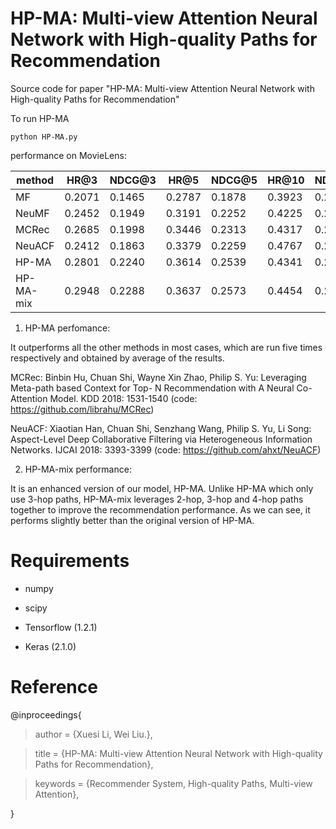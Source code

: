 # HP-MA: Multi-view Attention Neural Network with High-quality Paths for Recommendation

Source code for paper "HP-MA: Multi-view Attention Neural Network with High-quality Paths for Recommendation"

To run HP-MA
```
python HP-MA.py
```
performance on MovieLens:

method|HR@3  | NDCG@3| HR@5|NDCG@5|HR@10 |NDCG@10
-|-|-|-|-|-|-
MF|0.2071|0.1465|0.2787|0.1878|0.3923|0.2013
NeuMF|0.2452|0.1949|0.3191|0.2252|0.4225|0.2587
MCRec|0.2685|0.1998|0.3446|0.2313|0.4317|0.2597
NeuACF|0.2412|0.1863|0.3379|0.2259|0.4767|0.2705
HP-MA|0.2801|0.2240|0.3614|0.2539|0.4341|0.2762
HP-MA-mix|0.2948|0.2288|0.3637|0.2573|0.4454|0.2810

1. HP-MA perfomance:

It outperforms all the other methods in most cases, which are run five times respectively and obtained by average of the results.

MCRec: Binbin Hu, Chuan Shi, Wayne Xin Zhao, Philip S. Yu:
Leveraging Meta-path based Context for Top- N Recommendation with A Neural Co-Attention Model. KDD 2018: 1531-1540 (code: https://github.com/librahu/MCRec)

NeuACF: Xiaotian Han, Chuan Shi, Senzhang Wang, Philip S. Yu, Li Song:
Aspect-Level Deep Collaborative Filtering via Heterogeneous Information Networks. IJCAI 2018: 3393-3399 (code: https://github.com/ahxt/NeuACF)

2. HP-MA-mix performance:

It is an enhanced version of our model, HP-MA. Unlike HP-MA which only use 3-hop paths, HP-MA-mix leverages 2-hop, 3-hop and 4-hop paths together to improve the recommendation performance. As we can see, it performs slightly better than the original version of HP-MA.

# Requirements

* numpy

* scipy

* Tensorflow (1.2.1)

* Keras (2.1.0)

# Reference

@inproceedings{

> author = {Xuesi Li, Wei Liu.},
 
> title = {HP-MA: Multi-view Attention Neural Network with High-quality Paths for Recommendation},
 
> keywords = {Recommender System, High-quality Paths, Multi-view Attention},
 
}
